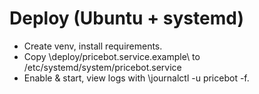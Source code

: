 ﻿# Deploy (Ubuntu + systemd)

- Create venv, install requirements.
- Copy \deploy/pricebot.service.example\ to /etc/systemd/system/pricebot.service
- Enable & start, view logs with \journalctl -u pricebot -f\.